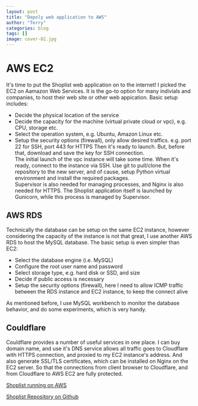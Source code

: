 ```yaml
---
layout: post
title: "Depoly web application to AWS"
author: "Terry"
categories: blog
tags: []
image: cover-02.jpg
---
```


# AWS EC2

It's time to put the Shoplist web application on to the internet! I picked the EC2 on Aamazon Web Services. It is the go-to option for many indivials and companies, to host their web site or other web appication. Basic setup includes:  
- Decide the physical location of the service
- Decide the capacity for the machine (virtual private cloud or vpc), e.g. CPU, storage etc.
- Select the operation system, e.g. Ubuntu, Amazon Linux etc.
- Setup the security options (firewall), only allow desired traffics. e.g. port 22 for SSH, port 443 for HTTPS
Then it's ready to launch. But, before that, download and save the key for SSH connection.  
The initial launch of the vpc instance will take some time. When it's ready, connect to the instance via SSH. Use git to pull/clone the repository to the new server, and of cause, setup Python virtual environment and install the required packages.  
Supervisor is also needed for managing processes, and Nginx is also needed for HTTPS. The Shoplist application itself is launched by Gunicorn, while this process is managed by Supervisor.  

## AWS RDS

Technically the database can be setup on the same EC2 instance, however considering the capacity of the instance is not that great, I use another AWS RDS to host the MySQL database. The basic setup is even simpler than EC2:
- Select the database engine (i.e. MySQL)
- Configure the root user name and password
- Select storage type, e.g. hard disk or SSD, and size
- Decide if public access is necessary
- Setup the security options (firewall), here I need to allow ICMP traffic between the RDS instance and EC2 instance, to keep the connect alive  

As mentioned before, I use MySQL workbench to monitor the database behavior, and do some experiments, which is very handy.  

## Couldflare

Couldflare provides a number of useful services in one place. I can buy domain name, and use it's DNS service allows all traffic goes to Cloudflare with HTTPS connection, and proxied to my EC2 instance's address. And also generate SSL/TLS certificates, which can be installed on Nginx on the EC2 server. So that the connections from client browser to Cloudflare, and from Cloudflare to AWS EC2 are fully protected.  

[Shoplist running on AWS][live link]  

[Shoplist Repository on Github][repo link]  

[live link]: https://www.tnirvt.net/
[repo link]: https://github.com/TNirvT/Shoplist
